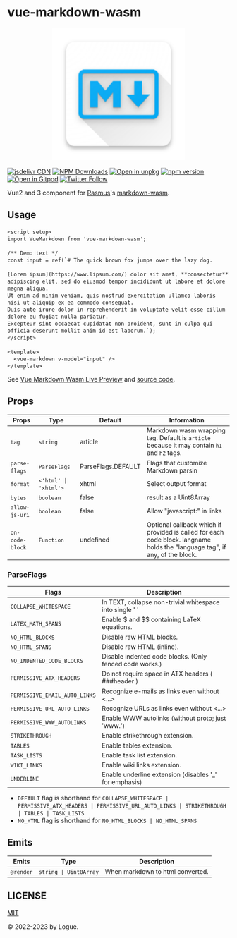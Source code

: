 # vue-markdown-wasm

<p align="center">
<img src="./src-docs/assets/logo.png" alt="logo" width="300" height="300" />
</p>

[![jsdelivr CDN](https://data.jsdelivr.com/v1/package/npm/vue-markdown-wasm/badge)](https://www.jsdelivr.com/package/npm/vue-markdown-wasm)
[![NPM Downloads](https://img.shields.io/npm/dm/vue-markdown-wasm.svg?style=flat)](https://www.npmjs.com/package/vue-markdown-wasm)
[![Open in unpkg](https://img.shields.io/badge/Open%20in-unpkg-blue)](https://uiwjs.github.io/npm-unpkg/#/pkg/vue-markdown-wasm/file/README.md)
[![npm version](https://img.shields.io/npm/v/vue-markdown-wasm.svg)](https://www.npmjs.com/package/vue-markdown-wasm)
[![Open in Gitpod](https://shields.io/badge/Open%20in-Gitpod-green?logo=Gitpod)](https://gitpod.io/#https://github.com/logue/vue-markdown-wasm)
[![Twitter Follow](https://img.shields.io/twitter/follow/logue256?style=plastic)](https://twitter.com/logue256)

Vue2 and 3 component for [Rasmus](https://github.com/rsms)'s [markdown-wasm](https://github.com/logue/markdown-wasm/).

## Usage

```vue
<script setup>
import VueMarkdown from 'vue-markdown-wasm';

/** Demo text */
const input = ref(`# The quick brown fox jumps over the lazy dog.

[Lorem ipsum](https://www.lipsum.com/) dolor sit amet, **consectetur** adipiscing elit, sed do eiusmod tempor incididunt ut labore et dolore magna aliqua.
Ut enim ad minim veniam, quis nostrud exercitation ullamco laboris nisi ut aliquip ex ea commodo consequat.
Duis aute irure dolor in reprehenderit in voluptate velit esse cillum dolore eu fugiat nulla pariatur.
Excepteur sint occaecat cupidatat non proident, sunt in culpa qui officia deserunt mollit anim id est laborum.`);
</script>

<template>
  <vue-markdown v-model="input" />
</template>
```

See [Vue Markdown Wasm Live Preview](https://logue.dev/vue-markdown-wasm/) and [source code](./src-docs/DemoPage.vue).

## Props

| Props           | Type                  | Default            | Information                                                                                                                 |
| --------------- | --------------------- | ------------------ | --------------------------------------------------------------------------------------------------------------------------- |
| `tag`           | `string`              | article            | Markdown wasm wrapping tag. Default is `article` because it may contain `h1` and `h2` tags.                                 |
| `parse-flags`   | `ParseFlags`          | ParseFlags.DEFAULT | Flags that customize Markdown parsin                                                                                        |
| `format`        | `<'html' \| 'xhtml'>` | xhtml              | Select output format                                                                                                        |
| `bytes`         | `boolean`             | false              | result as a Uint8Array                                                                                                      |
| `allow-js-uri`  | `boolean`             | false              | Allow "javascript:" in links                                                                                                |
| `on-code-block` | `Function`            | undefined          | Optional callback which if provided is called for each code block. langname holds the "language tag", if any, of the block. |

### ParseFlags

| Flags                         | Description                                              |
| ----------------------------- | -------------------------------------------------------- |
| `COLLAPSE_WHITESPACE`         | In TEXT, collapse non-trivial whitespace into single ' ' |
| `LATEX_MATH_SPANS`            | Enable $ and $$ containing LaTeX equations.              |
| `NO_HTML_BLOCKS`              | Disable raw HTML blocks.                                 |
| `NO_HTML_SPANS`               | Disable raw HTML (inline).                               |
| `NO_INDENTED_CODE_BLOCKS`     | Disable indented code blocks. (Only fenced code works.)  |
| `PERMISSIVE_ATX_HEADERS`      | Do not require space in ATX headers ( ###header )        |
| `PERMISSIVE_EMAIL_AUTO_LINKS` | Recognize e-mails as links even without \<...\>          |
| `PERMISSIVE_URL_AUTO_LINKS`   | Recognize URLs as links even without <...>               |
| `PERMISSIVE_WWW_AUTOLINKS`    | Enable WWW autolinks (without proto; just 'www.')        |
| `STRIKETHROUGH`               | Enable strikethrough extension.                          |
| `TABLES`                      | Enable tables extension.                                 |
| `TASK_LISTS`                  | Enable task list extension.                              |
| `WIKI_LINKS`                  | Enable wiki links extension.                             |
| `UNDERLINE`                   | Enable underline extension (disables '\_' for emphasis)  |

- `DEFAULT` flag is shorthand for `COLLAPSE_WHITESPACE | PERMISSIVE_ATX_HEADERS | PERMISSIVE_URL_AUTO_LINKS | STRIKETHROUGH | TABLES | TASK_LISTS`
- `NO_HTML` flag is shorthand for `NO_HTML_BLOCKS | NO_HTML_SPANS`

## Emits

| Emits     | Type                   | Description                      |
| --------- | ---------------------- | -------------------------------- |
| `@render` | `string \| Uint8Array` | When markdown to html converted. |

## LICENSE

[MIT](LICENSE)

&copy; 2022-2023 by Logue.
